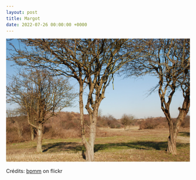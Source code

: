 ```yaml
---
layout: post
title: Margot
date: 2022-07-26 00:00:00 +0000
---
```


![Margot](/images/2022-07-26.jpg)

Crédits: [bpmm](https://www.flickr.com/people/bpmm/) on flickr
